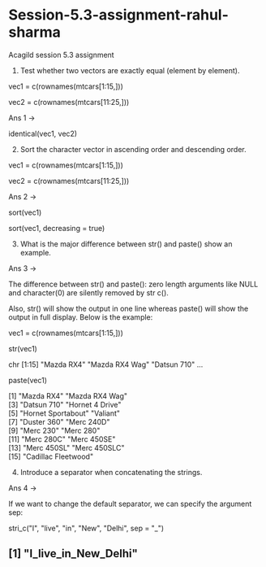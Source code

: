 # Session-5.3-assignment-rahul-sharma
Acagild session 5.3 assignment

1. Test whether two vectors are exactly equal (element by element).

vec1 = c(rownames(mtcars[1:15,]))

vec2 = c(rownames(mtcars[11:25,]))

Ans 1 ->

identical(vec1, vec2)


2. Sort the character vector in ascending order and descending order.

vec1 = c(rownames(mtcars[1:15,]))

vec2 = c(rownames(mtcars[11:25,]))

Ans 2  ->

sort(vec1)

sort(vec1, decreasing = true)


3. What is the major difference between str() and paste() show an example.

Ans 3 -> 

The difference between str() and paste(): zero length arguments like NULL and character(0) are silently removed by str c().  

Also, str() will show the output in one line whereas paste() will show the output in full display. Below is the example:

vec1 = c(rownames(mtcars[1:15,]))

str(vec1)
 
 chr [1:15] "Mazda RX4" "Mazda RX4 Wag" "Datsun 710" ...

paste(vec1)

 [1] "Mazda RX4"          "Mazda RX4 Wag"     
 [3] "Datsun 710"         "Hornet 4 Drive"    
 [5] "Hornet Sportabout"  "Valiant"           
 [7] "Duster 360"         "Merc 240D"         
 [9] "Merc 230"           "Merc 280"          
[11] "Merc 280C"          "Merc 450SE"        
[13] "Merc 450SL"         "Merc 450SLC"       
[15] "Cadillac Fleetwood"


4. Introduce a separator when concatenating the strings.

Ans 4 ->

If we want to change the default separator, we can specify the argument sep:

stri_c("I", "live", "in", "New", "Delhi", sep = "_")

## [1] "I_live_in_New_Delhi"
